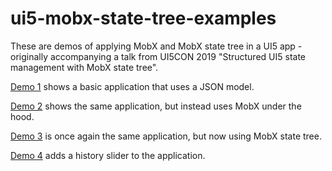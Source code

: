 # ui5-mobx-state-tree-examples

These are demos of applying MobX and MobX state tree in a UI5 app - originally accompanying a talk from UI5CON 2019 "Structured UI5 state management with MobX state tree".

[Demo 1](https://leonalliander.github.io/ui5-mobx-state-tree-examples/demo1_jsonmodel/webapp/) shows a basic application that uses a JSON model.

[Demo 2](https://leonalliander.github.io/ui5-mobx-state-tree-examples/demo2_mobx/webapp/) shows the same application, but instead uses MobX under the hood.

[Demo 3](https://leonalliander.github.io/ui5-mobx-state-tree-examples/demo3_mobx-state-tree/webapp/) is once again the same application, but now using MobX state tree.

[Demo 4](https://leonalliander.github.io/ui5-mobx-state-tree-examples/demo4_mobx-state-tree_history/webapp/) adds a history slider to the application.
